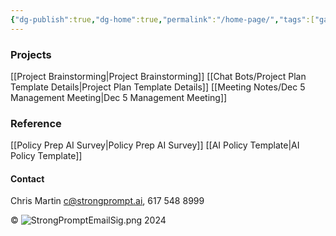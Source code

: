 ```yaml
---
{"dg-publish":true,"dg-home":true,"permalink":"/home-page/","tags":["gardenEntry"],"dgPassFrontmatter":true,"created":"2024-11-18T15:00:48.959-07:00","updated":"2024-12-05T15:07:32.941-07:00"}
---
```


### Projects
[[Project Brainstorming\|Project Brainstorming]]
[[Chat Bots/Project Plan Template Details\|Project Plan Template Details]]
[[Meeting Notes/Dec 5 Management Meeting\|Dec 5 Management Meeting]]
### Reference
[[Policy Prep AI Survey\|Policy Prep AI Survey]]
[[AI Policy Template\|AI Policy Template]]


<div class="transclusion internal-embed is-loaded"><div class="markdown-embed">



#### Contact
Chris Martin c@strongprompt.ai, 617 548 8999

© ![StrongPromptEmailSig.png](/img/user/StrongPromptEmailSig.png) 2024

</div></div>
